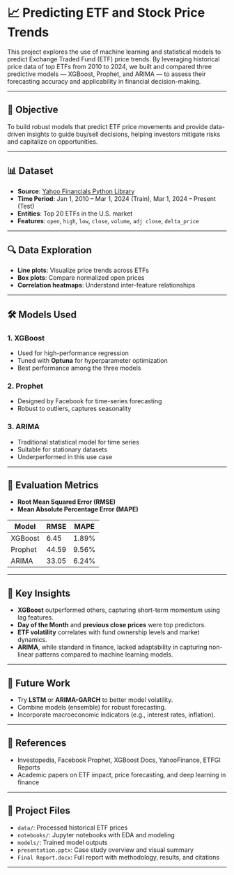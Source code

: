 # 📈 Predicting ETF and Stock Price Trends

This project explores the use of machine learning and statistical models to predict Exchange Traded Fund (ETF) price trends. By leveraging historical price data of top ETFs from 2010 to 2024, we built and compared three predictive models — XGBoost, Prophet, and ARIMA — to assess their forecasting accuracy and applicability in financial decision-making.

---

## 🧠 Objective

To build robust models that predict ETF price movements and provide data-driven insights to guide buy/sell decisions, helping investors mitigate risks and capitalize on opportunities.

---

## 📊 Dataset

- **Source**: [Yahoo Financials Python Library](https://pypi.org/project/yahoofinancials/)
- **Time Period**: Jan 1, 2010 – Mar 1, 2024 (Train), Mar 1, 2024 – Present (Test)
- **Entities**: Top 20 ETFs in the U.S. market
- **Features**: `open`, `high`, `low`, `close`, `volume`, `adj close`, `delta_price`

---

## 🔍 Data Exploration

- **Line plots**: Visualize price trends across ETFs
- **Box plots**: Compare normalized open prices
- **Correlation heatmaps**: Understand inter-feature relationships

---

## 🛠️ Models Used

### 1. **XGBoost**
- Used for high-performance regression
- Tuned with **Optuna** for hyperparameter optimization
- Best performance among the three models

### 2. **Prophet**
- Designed by Facebook for time-series forecasting
- Robust to outliers, captures seasonality

### 3. **ARIMA**
- Traditional statistical model for time series
- Suitable for stationary datasets
- Underperformed in this use case

---

## 🧪 Evaluation Metrics

- **Root Mean Squared Error (RMSE)**
- **Mean Absolute Percentage Error (MAPE)**

| Model     | RMSE   | MAPE    |
|-----------|--------|---------|
| XGBoost   | 6.45   | 1.89%   |
| Prophet   | 44.59  | 9.56%   |
| ARIMA     | 33.05  | 6.24%   |

---

## 🔑 Key Insights

- **XGBoost** outperformed others, capturing short-term momentum using lag features.
- **Day of the Month** and **previous close prices** were top predictors.
- **ETF volatility** correlates with fund ownership levels and market dynamics.
- **ARIMA**, while standard in finance, lacked adaptability in capturing non-linear patterns compared to machine learning models.

---

## 🔮 Future Work

- Try **LSTM** or **ARIMA-GARCH** to better model volatility.
- Combine models (ensemble) for robust forecasting.
- Incorporate macroeconomic indicators (e.g., interest rates, inflation).

---

## 📘 References

- Investopedia, Facebook Prophet, XGBoost Docs, YahooFinance, ETFGI Reports
- Academic papers on ETF impact, price forecasting, and deep learning in finance

---

## 📎 Project Files

- `data/`: Processed historical ETF prices
- `notebooks/`: Jupyter notebooks with EDA and modeling
- `models/`: Trained model outputs
- `presentation.pptx`: Case study overview and visual summary
- `Final Report.docx`: Full report with methodology, results, and citations

---



